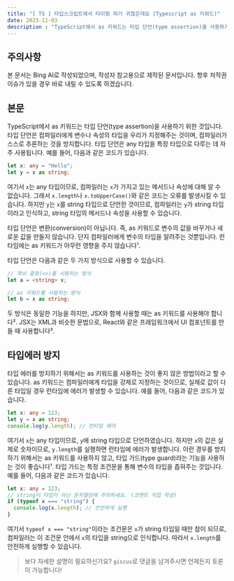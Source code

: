 ```yaml
---
title: "[ TS ] 타입스크립트에서 타이핑 하기 귀찮은데요 (Typescript as 키워드)"
date: 2023-11-03
description : "TypeScript에서 as 키워드는 타입 단언(type assertion)을 사용하기 위한 것입니다."
---
```


## 주의사항

본 문서는 Bing AI로 작성되었으며, 작성자 참고용으로 제작된 문서입니다. 향후 저작권 이슈가 있을 경우 바로 내릴 수 있도록 하겠습니다.

## 본문

TypeScript에서 as 키워드는 타입 단언(type assertion)을 사용하기 위한 것입니다. 타입 단언은 컴파일러에게 변수나 속성의 타입을 우리가 지정해주는 것이며, 컴파일러가 스스로 추론하는 것을 방지합니다. 타입 단언은 any 타입을 특정 타입으로 다루는 데 자주 사용됩니다. 예를 들어, 다음과 같은 코드가 있습니다.

```typescript
let x: any = "Hello";
let y = x as string;
```

여기서 `x`는 any 타입이므로, 컴파일러는 `x`가 가지고 있는 메서드나 속성에 대해 알 수 없습니다. 그래서 `x.length`나 `x.toUpperCase()`와 같은 코드는 오류를 발생시킬 수 있습니다. 하지만 `y`는 `x`를 string 타입으로 단언한 것이므로, 컴파일러는 `y`가 string 타입이라고 인식하고, string 타입의 메서드나 속성을 사용할 수 있습니다.

타입 단언은 변환(conversion)이 아닙니다. 즉, as 키워드로 변수의 값을 바꾸거나 새로운 값을 만들지 않습니다. 단지 컴파일러에게 변수의 타입을 알려주는 것뿐입니다. 런타임에는 as 키워드가 아무런 영향을 주지 않습니다¹.

타입 단언은 다음과 같은 두 가지 방식으로 사용할 수 있습니다.

```typescript
// 꺽쇠 괄호(<>)를 사용하는 방식
let a = <string> x;

// as 키워드를 사용하는 방식
let b = x as string;
```

두 방식은 동일한 기능을 하지만, JSX와 함께 사용할 때는 as 키워드를 사용해야 합니다². JSX는 XML과 비슷한 문법으로, React와 같은 프레임워크에서 UI 컴포넌트를 만들 때 사용합니다³.

## 타입에러 방지

타입 에러를 방지하기 위해서는 as 키워드를 사용하는 것이 좋지 않은 방법이라고 할 수 있습니다. as 키워드는 컴파일러에게 타입을 강제로 지정하는 것이므로, 실제로 값이 다른 타입일 경우 런타임에 에러가 발생할 수 있습니다. 예를 들어, 다음과 같은 코드가 있습니다.

```typescript
let x: any = 123;
let y = x as string;
console.log(y.length); // 런타임 에러
```

여기서 `x`는 any 타입이므로, `y`에 string 타입으로 단언하였습니다. 하지만 `x`의 값은 실제로 숫자이므로, `y.length`를 실행하면 런타임에 에러가 발생합니다. 이런 경우를 방지하기 위해서는 as 키워드를 사용하지 않고, 타입 가드(type guard)라는 기능을 사용하는 것이 좋습니다¹. 타입 가드는 특정 조건문을 통해 변수의 타입을 좁혀주는 것입니다. 예를 들어, 다음과 같은 코드가 있습니다.

```typescript
let x: any = 123;
// string이 타입이 아닌 문자열임에 주의하세요. (코멘트 직접 작성)
if (typeof x === "string") {
  console.log(x.length); // 안전하게 실행
}
```

여기서 `typeof x === "string"`이라는 조건문은 `x`가 string 타입일 때만 참이 되므로, 컴파일러는 이 조건문 안에서 `x`의 타입을 string으로 인식합니다. 따라서 `x.length`를 안전하게 실행할 수 있습니다.

> 보다 자세한 설명이 필요하신가요? `giscus`로 댓글을 남겨주시면 언제든지 토론이 가능합니다!